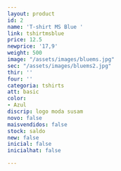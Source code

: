 ```yaml
---
layout: product
id: 2
name: 'T-shirt MS Blue '
link: tshirtmsblue
price: 12.5
newprice: '17,9'
weight: 500
image: "/assets/images/bluems.jpg"
sec: "/assets/images/bluems2.jpg"
thir: ''
four: ''
categoria: tshirts
att: basic
color:
- Azul
discrip: logo moda susam
novo: false
maisvendidos: false
stock: saldo
new: false
inicial: false
inicialhat: false

---
```

